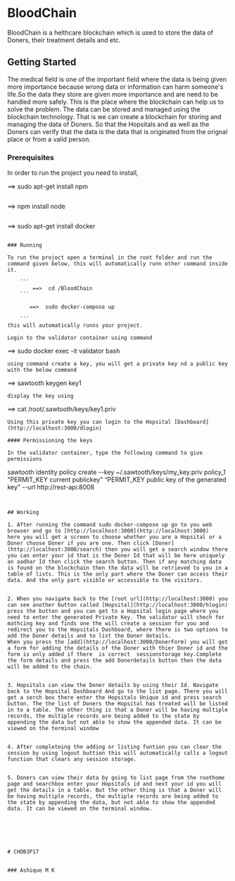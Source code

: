 
# BloodChain

BloodChain is a helthcare blockchain which is used to store the data of Doners, their treatment details and etc.


## Getting Started

The medical field is one of the important field where the data is being given more importance because wrong data or information can harm someone's life.So the data they store are given more importance and are need to be handled more safely. This is the place where the blockchain can help us to solve the problem. The data can be stored and managed using the blockchain technology. That is we can create a blockchain for storing and managing the data of Doners. So that the Hopsitals and as well as the Doners can verify that the data  is the data that is originated from the orignal place or from a valid person.


### Prerequisites

In order to run the project you need to install,

==>   sudo apt-get install npm
```
```
==>   npm install node
```
```
==>   sudo apt-get install docker
```

### Running

To run the project open a terminal in the root folder and run the command given below, this will automatically runn other command inside it.

    ```
    	==>  cd /BloodChain
    ```
    
       ==>  sudo docker-compose up

    ```
this will automatically runns your project.

Login to the validator container using command

```
==>   sudo docker exec -it validator bash

```
using command create a key, you will get a private key nd a public key with the below command
```


==>   sawtooth keygen key1

```
display the key using

```
==>  cat /root/.sawtooth/keys/key1.priv

```
Using this private key you can login to the Hopsital [Dashboard](http://localhost:3000/dlogin)

#### Permissioning the keys

In the validator container, type the following command to give permissions

```
sawtooth identity policy create --key ~/.sawtooth/keys/my_key.priv policy_1 "PERMIT_KEY current publickey​" “PERMIT_KEY ​public key of the generated key​” --url http://rest-api:8008
```


## Working

1. After running the command sudo docker-compose up go to you web browser and go to [http://localhost:3000](http://localhost:3000) 
here you will get a screen to choose whether you are a Hopsital or a Doner choose Doner if you are one. Then click [Doner](http://localhost:3000/search) then you will get a search window there you can enter your id that is the Doner Id that will be here uniquely an aadhar Id then click the search button. Then if any matching data is found on the blockchain then the data will be retrieved to you in a table of lists. This is the only part where the Doner can access their data. And the only part visible or accessible to the visitors.


2. When you navigate back to the [root url](http://localhost:3000) you can see another button called [Hopsital](http://localhost:3000/hlogin) press the button and you can get to a Hopsital login page where you need to enter the generated Private Key. The validator will chech for mathcing key and finds one the will create a session for you and redirect you to the Hopsitals Dashboard, where there is two options to add the Doner details and to list the Doner details.
When you press the [add](http://localhost:3000/DonerForm) you will get a form for adding the details of the Doner with thier Doner id and the form is only added if there  is correct  sessionstorage key.Complete the form details and press the add Donerdetails button then the data will be added to the chain.


3. Hopsitals can view the Doner details by using their Id. Navigate back to the Hopsital Dashboard And go to the list page. There you will get a serch box there enter the Hopsitals Unique id and press search button. The the list of Doners the Hopsital has treated will be listed in to a table. The other thing is that a Doner will be having multiple records, the multiple records are being added to the state by appending the data but not able to show the appended data. It can be viewed on the terminal window


4. After completeing the adding or listing funtion you can clear the session by using logout buttion this will automatically calls a logout function that clears any session storage.


5. Doners can view their data by going to list page from the roothome page and searchbox enter your Hopsitals id and next your id you will get the details in a table. But the other thing is that a Doner will be having multiple records, the multiple records are being added to the state by appending the data, but not able to show the appended data. It can be viewed on the terminal window.






# CHDB3P17


### Ashique M K

